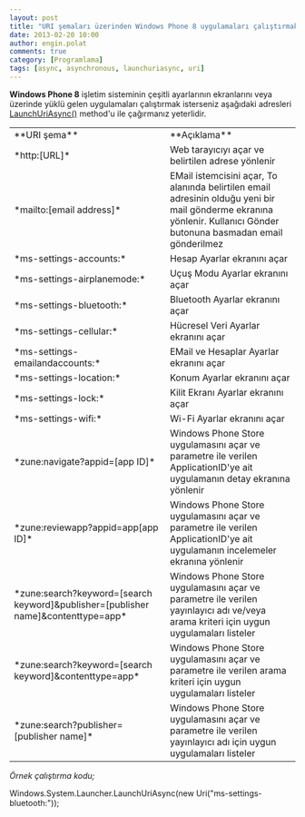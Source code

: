 ```yaml
---
layout: post
title: "URI şemaları üzerinden Windows Phone 8 uygulamaları çalıştırmak"
date: 2013-02-20 10:00
author: engin.polat
comments: true
category: [Programlama]
tags: [async, asynchronous, launchuriasync, uri]
---
```

**Windows Phone 8** işletim sisteminin çeşitli ayarlarının ekranlarını veya üzerinde yüklü gelen uygulamaları çalıştırmak isterseniz aşağıdaki adresleri <a href="http://msdn.microsoft.com/en-us/library/windowsphone/develop/hh701476.aspx" title="Launcher.LaunchUriAsync methods" target="_blank" rel="noopener">LaunchUriAsync()</a> method'u ile çağırmanız yeterlidir.

<table>
<tbody>
<tr>
<td>**URI şema**</td>
<td>**Açıklama**</td>
</tr>
<tr>
<td>*http:[URL]*</td>
<td>Web tarayıcıyı açar ve belirtilen adrese yönlenir</td>
</tr>
<tr>
<td>*mailto:[email address]*</td>
<td>EMail istemcisini açar, To alanında belirtilen email adresinin olduğu yeni bir mail gönderme ekranına yönlenir. Kullanıcı Gönder butonuna basmadan email gönderilmez</td>
</tr>
<tr>
<td>*ms-settings-accounts:*</td>
<td>Hesap Ayarlar ekranını açar</td>
</tr>
<tr>
<td>*ms-settings-airplanemode:*</td>
<td>Uçuş Modu Ayarlar ekranını açar</td>
</tr>
<tr>
<td>*ms-settings-bluetooth:*</td>
<td>Bluetooth Ayarlar ekranını açar</td>
</tr>
<tr>
<td>*ms-settings-cellular:*</td>
<td>Hücresel Veri Ayarlar ekranını açar</td>
</tr>
<tr>
<td>*ms-settings-emailandaccounts:*</td>
<td>EMail ve Hesaplar Ayarlar ekranını açar</td>
</tr>
<tr>
<td>*ms-settings-location:*</td>
<td>Konum Ayarlar ekranını açar</td>
</tr>
<tr>
<td>*ms-settings-lock:*</td>
<td>Kilit Ekranı Ayarlar ekranını açar</td>
</tr>
<tr>
<td>*ms-settings-wifi:*</td>
<td>Wi-Fi Ayarlar ekranını açar</td>
</tr>
<tr>
<td>*zune:navigate?appid=[app ID]*</td>
<td>Windows Phone Store uygulamasını açar ve parametre ile verilen ApplicationID'ye ait uygulamanın detay ekranına yönlenir</td>
</tr>
<tr>
<td>*zune:reviewapp?appid=app[app ID]*</td>
<td>Windows Phone Store uygulamasını açar ve parametre ile verilen ApplicationID'ye ait uygulamanın incelemeler ekranına yönlenir</td>
</tr>
<tr>
<td>*zune:search?keyword=[search keyword]&publisher=[publisher name]&contenttype=app*</td>
<td>Windows Phone Store uygulamasını açar ve parametre ile verilen yayınlayıcı adı ve/veya arama kriteri için uygun uygulamaları listeler</td>
</tr>
<tr>
<td>*zune:search?keyword=[search keyword]&contenttype=app*</td>
<td>Windows Phone Store uygulamasını açar ve parametre ile verilen arama kriteri için uygun uygulamaları listeler</td>
</tr>
<tr>
<td>*zune:search?publisher=[publisher name]*</td>
<td>Windows Phone Store uygulamasını açar ve parametre ile verilen yayınlayıcı adı için uygun uygulamaları listeler</td>
</tr>
</tbody>
</table>

*Örnek çalıştırma kodu;*



Windows.System.Launcher.LaunchUriAsync(new Uri("ms-settings-bluetooth:"));



